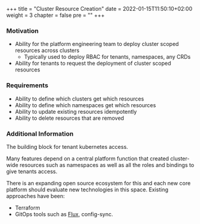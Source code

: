 +++
title = "Cluster Resource Creation"
date = 2022-01-15T11:50:10+02:00
weight = 3
chapter = false
pre = "<b></b>"
+++

### Motivation

* Ability for the platform engineering team to deploy cluster scoped resources across clusters 
  * Typically used to deploy RBAC for tenants, namespaces, any CRDs
* Ability for tenants to request the deployment of cluster scoped resources

### Requirements

* Ability to define which clusters get which resources
* Ability to define which namespaces get which resources
* Ability to update existing resources idempotently
* Ability to delete resources that are removed

### Additional Information

The building block for tenant kubernetes access.

Many features depend on a central platform function that created cluster-wide resources such as namespaces as well as all the roles and bindings to give tenants access.

There is an expanding open source ecosystem for this and each new core platform should evaluate new technologies in this space. Existing approaches have been:

* Terraform
* GitOps tools such as [Flux](https://fluxcd.io/), config-sync.




